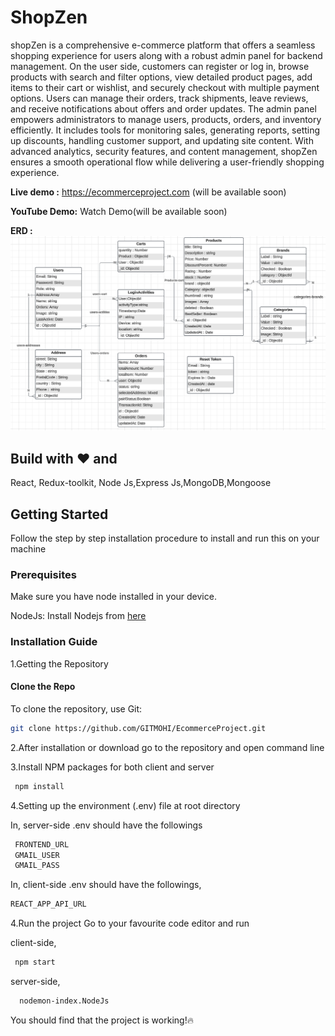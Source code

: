 
# ShopZen

shopZen is a comprehensive e-commerce platform that offers a seamless shopping experience for users along with a robust admin panel for backend management. On the user side, customers can register or log in, browse products with search and filter options, view detailed product pages, add items to their cart or wishlist, and securely checkout with multiple payment options. Users can manage their orders, track shipments, leave reviews, and receive notifications about offers and order updates. The admin panel empowers administrators to manage users, products, orders, and inventory efficiently. It includes tools for monitoring sales, generating reports, setting up discounts, handling customer support, and updating site content. With advanced analytics, security features, and content management, shopZen ensures a smooth operational flow while delivering a user-friendly shopping experience.

**Live demo :** https://ecommerceproject.com (will be available soon)

**YouTube Demo:** Watch Demo(will be available soon)

**ERD :** ![Alt text](./shopzenErd.png)



## Build with ❤️ and 
React, Redux-toolkit, Node Js,Express Js,MongoDB,Mongoose


## Getting Started
Follow the step by step installation procedure to install and run this on your machine

### Prerequisites
Make sure you have node installed in your device.

NodeJs: Install Nodejs from [here](https://nodejs.org/en/download/)

### Installation Guide

1.Getting the Repository

#### Clone the Repo

To clone the repository, use Git:

```bash
git clone https://github.com/GITMOHI/EcommerceProject.git 

```
2.After installation or download go to the repository and open command line

3.Install NPM packages for both client and server
```bash 
 npm install

 ```
 4.Setting up the environment (.env) file at root directory 
 
 In, server-side .env should have the followings

```bash
 FRONTEND_URL
 GMAIL_USER
 GMAIL_PASS

 ```
 In, client-side .env should have the followings,
 ```bash
 REACT_APP_API_URL
 ```
4.Run the project
Go to your favourite code editor and run

client-side,
```bash
 npm start 
 ```

 server-side,
 ```bash
   nodemon-index.NodeJs
```
You should find that the project is working!🔥





